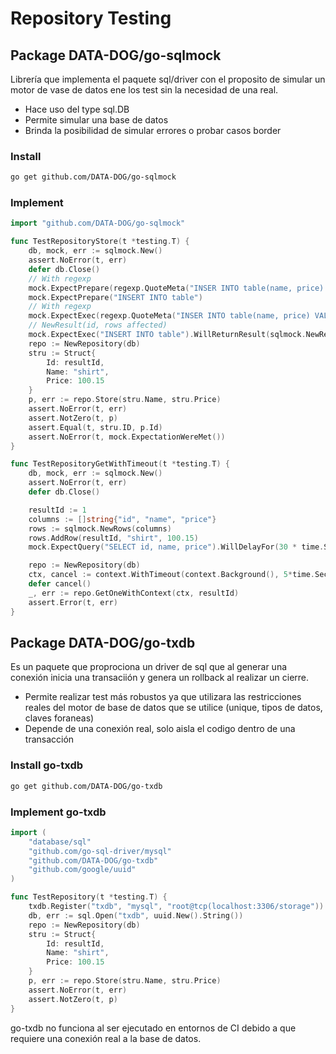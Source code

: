 # Repository Testing

## Package DATA-DOG/go-sqlmock

Librería que implementa el paquete sql/driver con el proposito de simular un motor de vase de datos ene los test sin la necesidad de una real.

* Hace uso del type sql.DB
* Permite simular una base de datos
* Brinda la posibilidad de simular errores o probar casos border

### Install

```bash
go get github.com/DATA-DOG/go-sqlmock
```

### Implement

```go
import "github.com/DATA-DOG/go-sqlmock"

func TestRepositoryStore(t *testing.T) {
    db, mock, err := sqlmock.New()
    assert.NoError(t, err)
    defer db.Close()
    // With regexp
    mock.ExpectPrepare(regexp.QuoteMeta("INSER INTO table(name, price) VALUES (?,?)"))
    mock.ExpectPrepare("INSERT INTO table")
    // With regexp
    mock.ExpectExec(regexp.QuoteMeta("INSER INTO table(name, price) VALUES (?,?)")).WillReturnResult(sqlmock.NewResult(1,1))
    // NewResult(id, rows affected)
    mock.ExpectExec("INSERT INTO table").WillReturnResult(sqlmock.NewResult(1,1))
    repo := NewRepository(db)
    stru := Struct{
        Id: resultId,
        Name: "shirt",
        Price: 100.15
    }
    p, err := repo.Store(stru.Name, stru.Price)
    assert.NoError(t, err)
    assert.NotZero(t, p)
    assert.Equal(t, stru.ID, p.Id)
    assert.NoError(t, mock.ExpectationWereMet())
}

func TestRepositoryGetWithTimeout(t *testing.T) {
    db, mock, err := sqlmock.New()
    assert.NoError(t, err)
    defer db.Close()

    resultId := 1
    columns := []string{"id", "name", "price"}
    rows := sqlmock.NewRows(columns)
    rows.AddRow(resultId, "shirt", 100.15)
    mock.ExpectQuery("SELECT id, name, price").WillDelayFor(30 * time.Second).WillReturnRows(rows)

    repo := NewRepository(db)
    ctx, cancel := context.WithTimeout(context.Background(), 5*time.Second)
    defer cancel()
    _, err := repo.GetOneWithContext(ctx, resultId)
    assert.Error(t, err)
}
```

## Package DATA-DOG/go-txdb

Es un paquete que proprociona un driver de sql que al generar una conexión inicia una transaciión y genera un rollback al realizar un cierre.

* Permite realizar test más robustos ya que utilizara las restricciones reales del motor de base de datos que se utilice (unique, tipos de datos, claves foraneas)
* Depende de una conexión real, solo aisla el codigo dentro de una transacción

### Install go-txdb

```bash
go get github.com/DATA-DOG/go-txdb
```

### Implement go-txdb

```go
import (
    "database/sql"
    "github.com/go-sql-driver/mysql"
    "github.com/DATA-DOG/go-txdb"
    "github.com/google/uuid"
)

func TestRepository(t *testing.T) {
    txdb.Register("txdb", "mysql", "root@tcp(localhost:3306/storage"))
    db, err := sql.Open("txdb", uuid.New().String())
    repo := NewRepository(db)
    stru := Struct{
        Id: resultId,
        Name: "shirt",
        Price: 100.15
    }
    p, err := repo.Store(stru.Name, stru.Price)
    assert.NoError(t, err)
    assert.NotZero(t, p)
}
```

go-txdb no funciona al ser ejecutado en entornos de CI debido a que requiere una conexión real a la base de datos.
